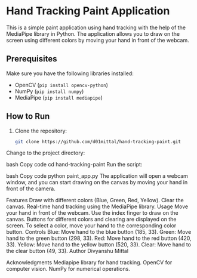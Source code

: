 # Hand Tracking Paint Application

This is a simple paint application using hand tracking with the help of the MediaPipe library in Python. The application allows you to draw on the screen using different colors by moving your hand in front of the webcam.

## Prerequisites

Make sure you have the following libraries installed:

- OpenCV (`pip install opencv-python`)
- NumPy (`pip install numpy`)
- MediaPipe (`pip install mediapipe`)

## How to Run

1. Clone the repository:

   ```bash
   git clone https://github.com/d01mittal/hand-tracking-paint.git
Change to the project directory:

bash
Copy code
cd hand-tracking-paint
Run the script:

bash
Copy code
python paint_app.py
The application will open a webcam window, and you can start drawing on the canvas by moving your hand in front of the camera.

Features
Draw with different colors (Blue, Green, Red, Yellow).
Clear the canvas.
Real-time hand tracking using the MediaPipe library.
Usage
Move your hand in front of the webcam.
Use the index finger to draw on the canvas.
Buttons for different colors and clearing are displayed on the screen.
To select a color, move your hand to the corresponding color button.
Controls
Blue: Move hand to the blue button (185, 33).
Green: Move hand to the green button (298, 33).
Red: Move hand to the red button (420, 33).
Yellow: Move hand to the yellow button (520, 33).
Clear: Move hand to the clear button (49, 33).
Author
Divyanshu Mittal

Acknowledgments
Mediapipe library for hand tracking.
OpenCV for computer vision.
NumPy for numerical operations.
